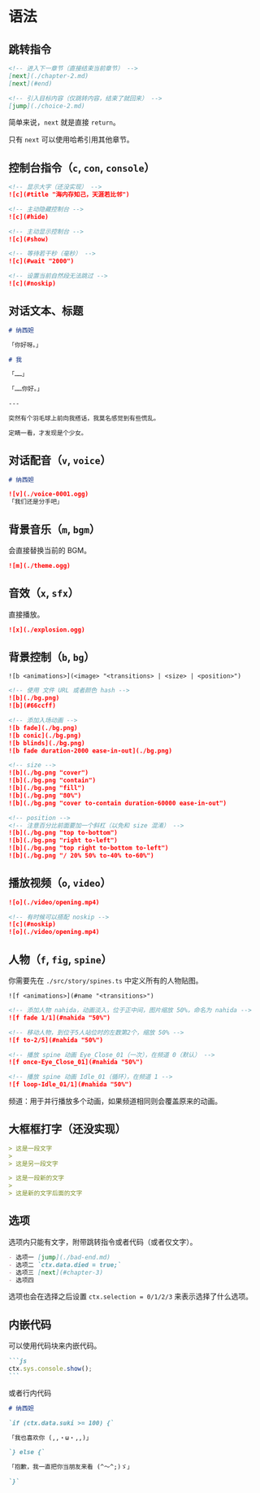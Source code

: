 # 语法

## 跳转指令

<!-- prettier-ignore -->
```markdown
<!-- 进入下一章节（直接结束当前章节） -->
[next](./chapter-2.md)
[next](#end)

<!-- 引入目标内容（仅跳转内容，结束了就回来） -->
[jump](./choice-2.md)
```

简单来说，`next` 就是直接 `return`。

只有 `next` 可以使用哈希引用其他章节。

## 控制台指令（`c`, `con`, `console`）

<!-- prettier-ignore -->
```markdown
<!-- 显示大字（还没实现） -->
![c](#title "海内存知己，天涯若比邻")

<!-- 主动隐藏控制台 -->
![c](#hide)

<!-- 主动显示控制台 -->
![c](#show)

<!-- 等待若干秒（毫秒） -->
![c](#wait "2000")

<!-- 设置当前自然段无法跳过 -->
![c](#noskip)
```

## 对话文本、标题

<!-- prettier-ignore -->
```markdown
# 纳西妲

「你好呀。」

# 我

「……」

「……你好。」

---

突然有个羽毛球上前向我搭话，我莫名感觉到有些慌乱。

定睛一看，才发现是个少女。
```

## 对话配音（`v`, `voice`）

<!-- prettier-ignore -->
```markdown
# 纳西妲

![v](./voice-0001.ogg)
「我们还是分手吧」
```

## 背景音乐（`m`, `bgm`）

会直接替换当前的 BGM。

<!-- prettier-ignore -->
```markdown
![m](./theme.ogg)
```

## 音效（`x`, `sfx`）

直接播放。

<!-- prettier-ignore -->
```markdown
![x](./explosion.ogg)
```

## 背景控制（`b`, `bg`）

`![b <animations>](<image> "<transitions> | <size> | <position>")`

<!-- prettier-ignore -->
```markdown
<!-- 使用 文件 URL 或者颜色 hash -->
![b](./bg.png)
![b](#66ccff)

<!-- 添加入场动画 -->
![b fade](./bg.png)
![b conic](./bg.png)
![b blinds](./bg.png)
![b fade duration-2000 ease-in-out](./bg.png)

<!-- size -->
![b](./bg.png "cover")
![b](./bg.png "contain")
![b](./bg.png "fill")
![b](./bg.png "80%")
![b](./bg.png "cover to-contain duration-60000 ease-in-out")

<!-- position -->
<!-- 注意百分比前面要加一个斜杠（以免和 size 混淆） -->
![b](./bg.png "top to-bottom")
![b](./bg.png "right to-left")
![b](./bg.png "top right to-bottom to-left")
![b](./bg.png "/ 20% 50% to-40% to-60%")
```

## 播放视频（`o`, `video`）

<!-- prettier-ignore -->
```markdown
![o](./video/opening.mp4)

<!-- 有时候可以搭配 noskip -->
![c](#noskip)
![o](./video/opening.mp4)
```

## 人物（`f`, `fig`, `spine`）

你需要先在 `./src/story/spines.ts` 中定义所有的人物贴图。

`![f <animations>](#name "<transitions>")`

<!-- prettier-ignore -->
```markdown
<!-- 添加人物 nahida，动画淡入，位于正中间，图片缩放 50%，命名为 nahida -->
![f fade 1/1](#nahida "50%")

<!-- 移动人物，到位于5人站位时的左数第2个，缩放 50% -->
![f to-2/5](#nahida "50%")

<!-- 播放 spine 动画 Eye_Close_01（一次），在频道 0（默认） -->
![f once-Eye_Close_01](#nahida "50%")

<!-- 播放 spine 动画 Idle_01（循环），在频道 1 -->
![f loop-Idle_01/1](#nahida "50%")
```

频道：用于并行播放多个动画，如果频道相同则会覆盖原来的动画。

## 大框框打字（还没实现）

<!-- prettier-ignore -->
```markdown
> 这是一段文字
>
> 这是另一段文字

> 这是一段新的文字
>
> 这是新的文字后面的文字
```

## 选项

选项内只能有文字，附带跳转指令或者代码（或者仅文字）。

<!-- prettier-ignore -->
```markdown
- 选项一 [jump](./bad-end.md)
- 选项二 `ctx.data.died = true;`
- 选项三 [next](#chapter-3)
- 选项四
```

选项也会在选择之后设置 `ctx.selection = 0/1/2/3` 来表示选择了什么选项。

## 内嵌代码

可以使用代码块来内嵌代码。

````markdown
```js
ctx.sys.console.show();
```
````

或者行内代码

```markdown
# 纳西妲

`if (ctx.data.suki >= 100) {`

「我也喜欢你 (,,・ω・,,)」

`} else {`

「抱歉，我一直把你当朋友来看 (^～^;)ゞ」

`}`
```
